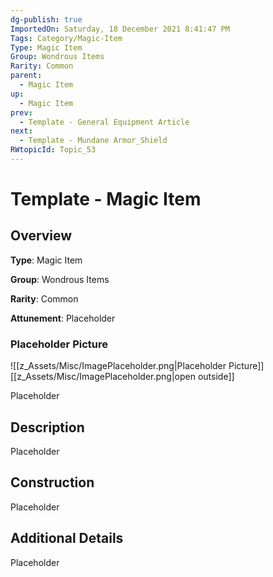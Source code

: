 ```yaml
---
dg-publish: true
ImportedOn: Saturday, 18 December 2021 8:41:47 PM
Tags: Category/Magic-Item
Type: Magic Item
Group: Wondrous Items
Rarity: Common
parent:
  - Magic Item
up:
  - Magic Item
prev:
  - Template - General Equipment Article
next:
  - Template - Mundane Armor_Shield
RWtopicId: Topic_53
---
```

# Template - Magic Item
## Overview
**Type**: Magic Item

**Group**: Wondrous Items

**Rarity**: Common

**Attunement**: Placeholder

### Placeholder Picture
![[z_Assets/Misc/ImagePlaceholder.png\|Placeholder Picture]]
[[z_Assets/Misc/ImagePlaceholder.png\|open outside]]

Placeholder

## Description
Placeholder

## Construction
Placeholder

## Additional Details
Placeholder

